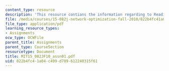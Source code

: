 ```yaml
---
content_type: resource
description: 'This resource contians the information regarding to Readings in AMO. '
file: /media/courses/15-082j-network-optimization-fall-2010/822b4fc41a04c499d789612240315f61_MIT15_082JF10_assn01.pdf
file_type: application/pdf
learning_resource_types:
- Assignments
ocw_type: OCWFile
parent_title: Assignments
parent_type: CourseSection
resourcetype: Document
title: MIT15_082JF10_assn01.pdf
uid: 822b4fc4-1a04-c499-d789-612240315f61
---
```

